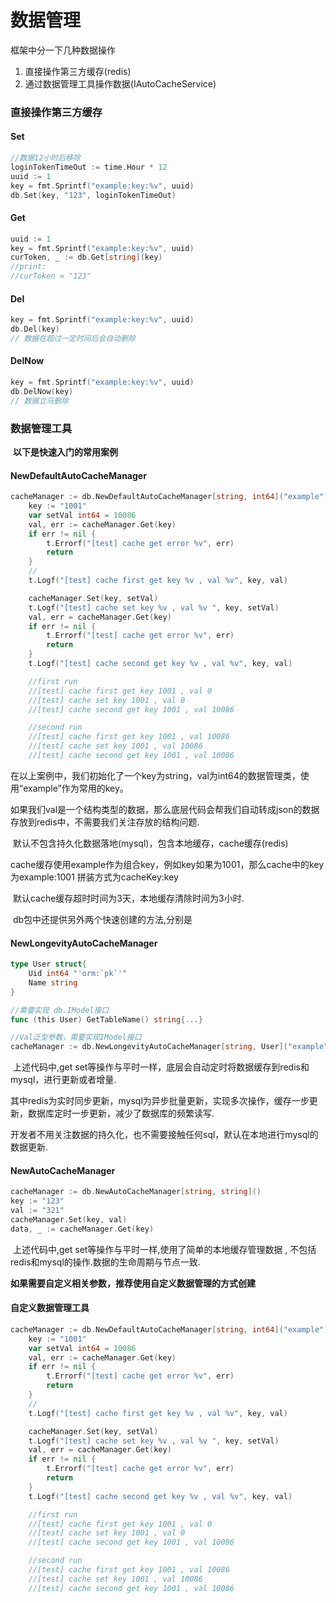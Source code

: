 # 数据管理

框架中分一下几种数据操作

1. 直接操作第三方缓存(redis)
2. 通过数据管理工具操作数据(IAutoCacheService)



### 直接操作第三方缓存

#### Set

```go
//数据12小时后移除
loginTokenTimeOut := time.Hour * 12
uuid := 1
key = fmt.Sprintf("example:key:%v", uuid)
db.Set(key, "123", loginTokenTimeOut)
```



#### Get

```go
uuid := 1
key = fmt.Sprintf("example:key:%v", uuid)
curToken, _ := db.Get[string](key)
//print:
//curToken = "123"
```



#### Del

```go
key = fmt.Sprintf("example:key:%v", uuid)
db.Del(key)
// 数据在超过一定时间后会自动删除
```



#### DelNow

```go
key = fmt.Sprintf("example:key:%v", uuid)
db.DelNow(key)
// 数据立马删除
```



### 数据管理工具

​	**以下是快速入门的常用案例**

#### NewDefaultAutoCacheManager

```go
cacheManager := db.NewDefaultAutoCacheManager[string, int64]("example")
	key := "1001"
	var setVal int64 = 10086
	val, err := cacheManager.Get(key)
	if err != nil {
		t.Errorf("[test] cache get error %v", err)
		return
	}
	//
	t.Logf("[test] cache first get key %v , val %v", key, val)

	cacheManager.Set(key, setVal)
	t.Logf("[test] cache set key %v , val %v ", key, setVal)
	val, err = cacheManager.Get(key)
	if err != nil {
		t.Errorf("[test] cache get error %v", err)
		return
	}
	t.Logf("[test] cache second get key %v , val %v", key, val)

	//first run
	//[test] cache first get key 1001 , val 0
	//[test] cache set key 1001 , val 0
	//[test] cache second get key 1001 , val 10086

	//second run
	//[test] cache first get key 1001 , val 10086
	//[test] cache set key 1001 , val 10086
	//[test] cache second get key 1001 , val 10086
```

​	在以上案例中，我们初始化了一个key为string，val为int64的数据管理类，使用“example”作为常用的key。

   如果我们val是一个结构类型的数据，那么底层代码会帮我们自动转成json的数据存放到redis中，不需要我们关注存放的结构问题.

​	默认不包含持久化数据落地(mysql)，包含本地缓存，cache缓存(redis)

​	cache缓存使用example作为组合key，例如key如果为1001，那么cache中的key为example:1001  拼装方式为cacheKey:key

​	默认cache缓存超时时间为3天，本地缓存清除时间为3小时.

​	db包中还提供另外两个快速创建的方法,分别是

#### NewLongevityAutoCacheManager

```go
type User struct{
    Uid int64 "'orm:`pk`'"
    Name string 
}

//需要实现 db.IModel接口
func (this User) GetTableName() string{...}

//Val泛型参数，需要实现IModel接口
cacheManager := db.NewLongevityAutoCacheManager[string, User]("example")

```

​	上述代码中,get set等操作与平时一样，底层会自动定时将数据缓存到redis和mysql，进行更新或者增量.

​	其中redis为实时同步更新，mysql为异步批量更新，实现多次操作，缓存一步更新，数据库定时一步更新，减少了数据库的频繁读写.

​	开发者不用关注数据的持久化，也不需要接触任何sql，默认在本地进行mysql的数据更新.

#### NewAutoCacheManager

```go
cacheManager := db.NewAutoCacheManager[string, string]()
key := "123"
val := "321"
cacheManager.Set(key, val)
data, _ := cacheManager.Get(key)
```

​	上述代码中,get set等操作与平时一样,使用了简单的本地缓存管理数据 ,  不包括redis和mysql的操作.数据的生命周期与节点一致.



**如果需要自定义相关参数，推荐使用自定义数据管理的方式创建**

#### 自定义数据管理工具

```go
cacheManager := db.NewDefaultAutoCacheManager[string, int64]("example")
	key := "1001"
	var setVal int64 = 10086
	val, err := cacheManager.Get(key)
	if err != nil {
		t.Errorf("[test] cache get error %v", err)
		return
	}
	//
	t.Logf("[test] cache first get key %v , val %v", key, val)

	cacheManager.Set(key, setVal)
	t.Logf("[test] cache set key %v , val %v ", key, setVal)
	val, err = cacheManager.Get(key)
	if err != nil {
		t.Errorf("[test] cache get error %v", err)
		return
	}
	t.Logf("[test] cache second get key %v , val %v", key, val)

	//first run
	//[test] cache first get key 1001 , val 0
	//[test] cache set key 1001 , val 0
	//[test] cache second get key 1001 , val 10086

	//second run
	//[test] cache first get key 1001 , val 10086
	//[test] cache set key 1001 , val 10086
	//[test] cache second get key 1001 , val 10086
```

​	